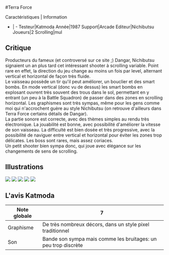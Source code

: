 #Terra Force

Caractéristiques | Information
- | -
Testeur|Katmoda
Année|1987
Support|Arcade
Editeur|Nichibutsu
Joueurs|2
Scrolling|mul

## Critique
Producteurs du fameux (et controversé sur ce site ;) Dangar, Nichibutsu signaient un an plus tard cet intéressant shooter à scrolling variable. Point rare en effet, la direction du jeu change au moins un fois par level, alternant vertical et horizontal de façon très fluide.<br/>Le vaisseau possède un tir qu'il peut améliorer, un bouclier et des smart bombs. En mode vertical (donc vu de dessus) les smart bombs en explosant ouvrent très souvent des trous dans le sol, permettant en y entrant (un peu à la Battle Squadron) de passer dans des zones en scrolling horizontal. Les graphismes sont très sympas, même pour les gens comme moi qui n'accrochent guère au style Nichibutsu (on retrouve d'ailleurs dans Terra Force certains détails de Dangar).<br/>La partie sonore est correcte, avec des thèmes simples au rendu très électronique. La jouabilité est bonne, avec possibilité d'améliorer la vitesse de son vaisseau. La difficulté est bien dosée et très progressive, avec la possibilité de naviguer entre vertical et horizontal pour éviter les zones trop délicates. Les boss sont rares, mais assez coriaces.<br/>Un petit shooter bien sympa donc, qui joue avec élégance sur les changements de sens de scrolling.

## Illustrations
![](http://www.shmup.com/images/thumbs/terraf.jpg)
![](http://www.shmup.com/images/thumbs/terraf-2.jpg)
![](http://www.shmup.com/images/thumbs/)
![](http://www.shmup.com/images/thumbs/)
![](http://www.shmup.com/images/thumbs/)

## L'avis Katmoda
Note globale|7
-|-
Graphisme|De très nombreux décors, dans un style pixel traditionnel
Son|Bande son sympa mais comme les bruitages: un peu trop discrète
